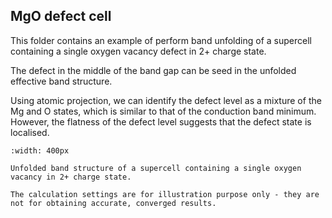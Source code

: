 ## MgO defect cell

This folder contains an example of perform band unfolding of a supercell containing a single oxygen vacancy defect in 2+ charge state.

The defect in the middle of the band gap can be seed in the unfolded effective band structure. 

Using atomic projection, we can identify the defect level as a mixture of the Mg and O states, which is similar to that of the conduction band minimum.
However, the flatness of the defect level suggests that the defect state is localised. 

```{figure} unfold_project.png
:width: 400px

Unfolded band structure of a supercell containing a single oxygen vacancy in 2+ charge state.
```

```{warning}
The calculation settings are for illustration purpose only - they are not for obtaining accurate, converged results.
```
